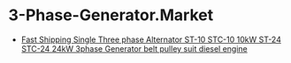 # 3-Phase-Generator.Market
- [Fast Shipping Single Three phase Alternator ST-10 STC-10 10kW ST-24 STC-24 24kW 3phase Generator belt pulley suit diesel engine](https://www.aliexpress.us/item/2251832780791538.html)
